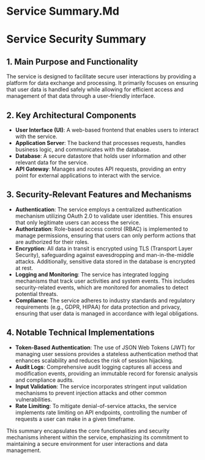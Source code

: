 # Service Summary.Md

# Service Security Summary

## 1. Main Purpose and Functionality
The service is designed to facilitate secure user interactions by providing a platform for data exchange and processing. It primarily focuses on ensuring that user data is handled safely while allowing for efficient access and management of that data through a user-friendly interface.

## 2. Key Architectural Components
- **User Interface (UI)**: A web-based frontend that enables users to interact with the service.
- **Application Server**: The backend that processes requests, handles business logic, and communicates with the database.
- **Database**: A secure datastore that holds user information and other relevant data for the service.
- **API Gateway**: Manages and routes API requests, providing an entry point for external applications to interact with the service.

## 3. Security-Relevant Features and Mechanisms
- **Authentication**: The service employs a centralized authentication mechanism utilizing OAuth 2.0 to validate user identities. This ensures that only legitimate users can access the service.
- **Authorization**: Role-based access control (RBAC) is implemented to manage permissions, ensuring that users can only perform actions that are authorized for their roles.
- **Encryption**: All data in transit is encrypted using TLS (Transport Layer Security), safeguarding against eavesdropping and man-in-the-middle attacks. Additionally, sensitive data stored in the database is encrypted at rest.
- **Logging and Monitoring**: The service has integrated logging mechanisms that track user activities and system events. This includes security-related events, which are monitored for anomalies to detect potential threats.
- **Compliance**: The service adheres to industry standards and regulatory requirements (e.g., GDPR, HIPAA) for data protection and privacy, ensuring that user data is managed in accordance with legal obligations.

## 4. Notable Technical Implementations
- **Token-Based Authentication**: The use of JSON Web Tokens (JWT) for managing user sessions provides a stateless authentication method that enhances scalability and reduces the risk of session hijacking.
- **Audit Logs**: Comprehensive audit logging captures all access and modification events, providing an immutable record for forensic analysis and compliance audits.
- **Input Validation**: The service incorporates stringent input validation mechanisms to prevent injection attacks and other common vulnerabilities.
- **Rate Limiting**: To mitigate denial-of-service attacks, the service implements rate limiting on API endpoints, controlling the number of requests a user can make in a given timeframe.

This summary encapsulates the core functionalities and security mechanisms inherent within the service, emphasizing its commitment to maintaining a secure environment for user interactions and data management.